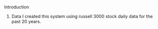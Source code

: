Introduction
1. Data
I created this system using russell 3000 stock daily data for the past 20 years. 

